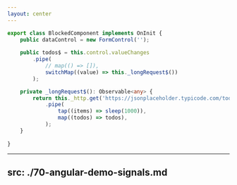 ```yaml
---
layout: center
---
```


```ts {all|2|4|7|10|11-15|4|7|all}
export class BlockedComponent implements OnInit {
	public dataControl = new FormControl('');
	
	public todos$ = this.control.valueChanges
		.pipe(
			// map(() => []),
			switchMap((value) => this._longRequest$())
		);

	private _longRequest$(): Observable<any> {
		return this._http.get('https://jsonplaceholder.typicode.com/todos')
			.pipe(
				tap((items) => sleep(1000)), 
                map((todos) => todos),
            );
	}
	
}
```

---
src: ./70-angular-demo-signals.md
---

